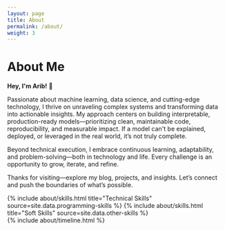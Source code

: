 ```yaml
---
layout: page
title: About
permalink: /about/
weight: 3
---
```


# **About Me**

**Hey, I'm Arib!** :wave:<br>

Passionate about machine learning, data science, and cutting-edge technology, I thrive on unraveling complex systems and transforming data into actionable insights. My approach centers on building interpretable, production-ready models—prioritizing clean, maintainable code, reproducibility, and measurable impact. If a model can't be explained, deployed, or leveraged in the real world, it’s not truly complete.

Beyond technical execution, I embrace continuous learning, adaptability, and problem-solving—both in technology and life. Every challenge is an opportunity to grow, iterate, and refine.

Thanks for visiting—explore my blog, projects, and insights. Let’s connect and push the boundaries of what’s possible.

<div class="row">
{% include about/skills.html title="Technical Skills" source=site.data.programming-skills %}
{% include about/skills.html title="Soft Skills" source=site.data.other-skills %}
</div>

<div class="row">
{% include about/timeline.html %}
</div>
